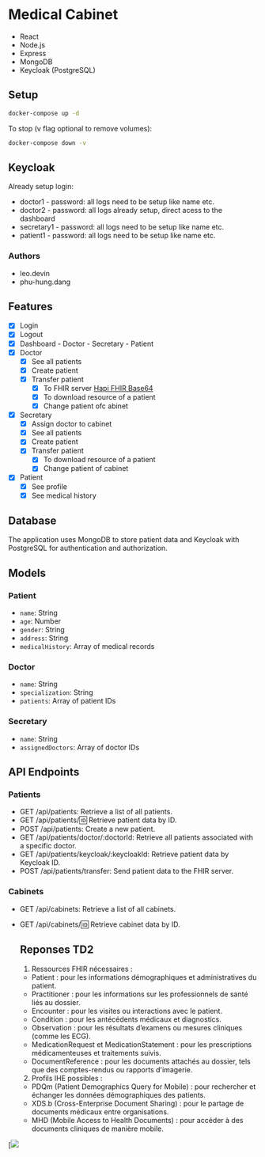# Medical Cabinet

- React
- Node.js
- Express
- MongoDB
- Keycloak (PostgreSQL)

## Setup

```bash
docker-compose up -d
```

To stop (v flag optional to remove volumes):
```bash
docker-compose down -v
```

## Keycloak

Already setup login:

- doctor1 - password: all logs need to be setup like name etc.
- doctor2 - password: all logs already setup, direct acess to the dashboard
- secretary1 - password: all logs need to be setup like name etc.
- patient1 - password: all logs need to be setup like name etc.

### Authors

- leo.devin
- phu-hung.dang

## Features

- [x] Login
- [x] Logout
- [x] Dashboard - Doctor - Secretary - Patient
- [x] Doctor
  - [x] See all patients
  - [x] Create patient
  - [x] Transfer patient
    - [x] To FHIR server [Hapi FHIR Base64](https://hapi.fhir.org/baseR4/swagger-ui/?page=Patient)
    - [x] To download resource of a patient
    - [x] Change patient ofc abinet

- [x] Secretary
  - [x] Assign doctor to cabinet
  - [x] See all patients
  - [x] Create patient
  - [x] Transfer patient
    - [x] To download resource of a patient
    - [x] Change patient of cabinet

- [x] Patient
  - [x] See profile
  - [x] See medical history
## Database

The application uses MongoDB to store patient data and Keycloak with PostgreSQL for authentication and authorization.

## Models

### Patient

- `name`: String
- `age`: Number
- `gender`: String
- `address`: String
- `medicalHistory`: Array of medical records

### Doctor

- `name`: String
- `specialization`: String
- `patients`: Array of patient IDs

### Secretary

- `name`: String
- `assignedDoctors`: Array of doctor IDs


## API Endpoints
### Patients
- GET /api/patients: Retrieve a list of all patients.
- GET /api/patients/:id: Retrieve patient data by ID.
- POST /api/patients: Create a new patient.
- GET /api/patients/doctor/:doctorId: Retrieve all patients associated with a specific doctor.
- GET /api/patients/keycloak/:keycloakId: Retrieve patient data by Keycloak ID.
- POST /api/patients/transfer: Send patient data to the FHIR server.
### Cabinets
- GET /api/cabinets: Retrieve a list of all cabinets.
- GET /api/cabinets/:id: Retrieve cabinet data by ID.

  ## Reponses TD2

  1. Ressources FHIR nécessaires :
  - Patient : pour les informations démographiques et administratives du patient.
  - Practitioner : pour les informations sur les professionnels de santé liés au dossier.
  - Encounter : pour les visites ou interactions avec le patient.
  - Condition : pour les antécédents médicaux et diagnostics.
  - Observation : pour les résultats d’examens ou mesures cliniques (comme les ECG).
  - MedicationRequest et MedicationStatement : pour les prescriptions médicamenteuses et traitements suivis.
  - DocumentReference : pour les documents attachés au dossier, tels que des comptes-rendus ou rapports d'imagerie.
  2. Profils IHE possibles :
  - PDQm (Patient Demographics Query for Mobile) : pour rechercher et échanger les données démographiques des patients.
  - XDS.b (Cross-Enterprise Document Sharing) : pour le partage de documents médicaux entre organisations.
  - MHD (Mobile Access to Health Documents) : pour accéder à des documents cliniques de manière mobile.

[![](https://mermaid.ink/img/pako:eNqFV21v6jYU_itRJsSd5FuREALkwyRKaFcVCgNupS2gySQGIkKMkrC7DvjvsxPbMXlp8wXs8xyf9-Pji-piD6mW2mhc_NBPLOXSTPboiJqW0vRgdGgCJdt4h5EPNwGKCeWiNAM_REMc4KhpNTcBdA_N2-3WaKzCXQRPe2Vpr0KFfI2GMoF-qMQo-sd3UazESXR2k3OEMnp83mQMK_UpwmGCQk9ZZFjF6mjd9krNgPR7mk_flo7ADU6ndU4kkgTFxccTDlGYxDldkjTMydLp9BtOJ7O_B7btDDxvBhOfYJ5wdFxXocaj-dIZBChK4rEfJ1UYe7D43bFhvN9gGJEDd6gSNXp3bERNHuIwRG7i47AOO54-v7w5Y7zzayGTke1MkOe7MJgjF0denQUEOB8N77G1pswGS4d55CXcYglCHF4dBR7zyhgsOLEQgcX7MHWIlzqEodZlzOvoT-eAPtwAw0M9ivriKNtXD6UGnjIDyyBhY_qnlLqPJP_vM7fVasmWPQ6Grw5HlfKWhD2JcEBSqS5fc3oxYZfzseSvOIeuK4Ald3yBl3zyFXI-fXJOEd6iOCbpC4NqfDFXJqT5BNVGM1LB3snUlurFhglclwGlCqjASPlcRaXmzCRzPrFhjs9JTZIzUsGG-fTHciQHLYOtq1DliH0ClsP1GawUqxL4i3ynft_AGClVVTyZvj1PnW8THO6w_ahYereldX-VDp9NF8vn-WjhfJvhONlFaPHHmJSM0dY5qlrq4JzsuURZIG0Fr6wVKFZP67XKx2RVxpprrGxQ8hOhsNCi0vtF-f79t-tg9qIQlwfxNS3dEplocqVyMwKFpPvUL9fMAQVKgYP8kRi4QyRlRRP1yU9EYkTuNKF-hmKdkut7Fb0gJ5PsKZDJTk4m-VIgk52czJWUdBf68V5Wrx7XJj3iR4ziKy9eic4VzOlCQa5PgS40FG2nCCBbXFFRaSkmy3IlwUVXiVKrhAmNRJFVwoRieZFV4yT9iCMXyQcZpXbZ2g1gHNtoy_NS2fpBYP2iux29pwMyOuEDEkuXTl_Wz72foAK3GH84_7bX6cCcP1t-xs9bNzvA7bRb7ZY4gC3rDzjS3s14zY1huprgZct63oj6i_F6nrnRc7lsWc_r8b6UsXcNQ9dydrasZ4e0wTCX9TrIzLVmyztWiTlrDSCtdhY6mcqnSpAPjkDMh4DPgCAf8ACfz4A0qAE-h-XxvRPCUhrwpAU8LUFeKnlkZVZWl4DVH2B1Bng5ZfGUOURhAVE7QJQHkCogjea9LNIcAe94ImIyhPYdGgoVqEcUHaHvkffJhSJWavoUWakW-UtfJ_QauBEcgePFR-iqFnleIKASsbu9am3J3UZW5xMRg2wfkpvkyCEnGP6FsbxUrYv6r2ppxoNmaj2zb5iaqZudHlA_6K7x0Nd7bU3vt9uGYWj6Daj_pQdoD2ar1W9326ZpkMrqd7pAJVd2gqNJ9rZKn1i3_wEUxQ6z)
